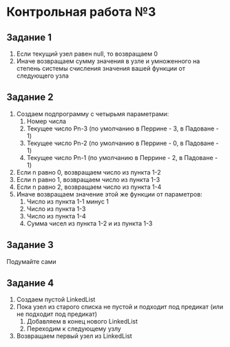 # Контрольная работа №3

## Задание 1

1. Если текущий узел равен null, то возвращаем 0
2. Иначе возвращаем сумму значения в узле и умноженного на степень системы счисления значения вашей функции от следующего узла

## Задание 2

1. Создаем подпрограмму с четырьмя параметрами:
	1. Номер числа
	2. Текущее число Pn-3 (по умолчанию в Перрине - 3, в Падоване - 1)
	3. Текущее число Pn-2 (по умолчанию в Перрине - 0, в Падоване - 1)
	4. Текущее число Pn-1 (по умолчанию в Перрине - 2, в Падоване - 1)
2. Если n равно 0, возвращаем число из пункта 1-2
3. Если n равно 1, возвращаем число из пункта 1-3
4. Если n равно 2, возвращаем число из пункта 1-4
5. Иначе возвращаем значение этой же функции от параметров:
	1. Число из пункта 1-1 минус 1
	2. Число из пункта 1-3
	3. Число из пункта 1-4
	4. Сумма чисел из пункта 1-2 и из пункта 1-3

## Задание 3

Подумайте сами

## Задание 4

1. Создаем пустой LinkedList
2. Пока узел из старого списка не пустой и подходит под предикат (или не подходит под предикат)
	1. Добавляем в конец нового LinkedList
	2. Переходим к следующему узлу
3. Возвращаем первый узел из LinkedList